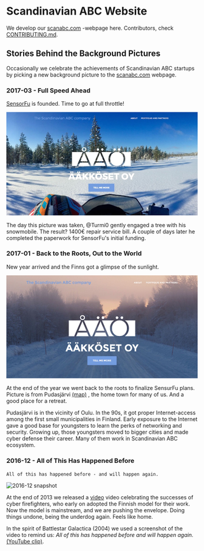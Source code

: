 # Scandinavian ABC Website

We develop our [scanabc.com](http://www.scanabc.com) -webpage here.
Contributors, check [CONTRIBUTING.md](CONTRIBUTING.md).

## Stories Behind the Background Pictures

Occasionally we celebrate the achievements of Scandinavian ABC
startups by picking a new background picture to the
[scanabc.com](http://www.scanabc.com) webpage.

### 2017-03 - Full Speed Ahead

[SensorFu](http://www.sensorfu.com/) is founded. Time to go at full throttle!

![2017-03 snapshot](web-snapshots/2017-03-snapshot.jpg)

The day this picture was taken, @Turmi0 gently engaged a tree
with his snowmobile. The result? 1400€ repair service bill.
A couple of days later he completed the paperwork for
SensorFu's initial funding.

### 2017-01 - Back to the Roots, Out to the World

New year arrived and the Finns got a glimpse of the sunlight.

![2017-01 snapshot](web-snapshots/2017-01-snapshot.jpg)

At the end of the year we went back to the roots to finalize
SensurFu plans. Picture is from Pudasjärvi [(map)](https://goo.gl/maps/7EAAAYZgcTp)
, the home town for many of us. And a good place for a retreat.

Pudasjärvi is in the vicinity of Oulu. In the 90s, it got proper
Internet-access among the first small municipalities in Finland.
Early exposure to the Internet gave a good base for youngsters
to learn the perks of networking and security. Growing up, those
youngsters moved to bigger cities and made cyber defense their
career. Many of them work in Scandinavian ABC ecosystem.

### 2016-12 - All of This Has Happened Before

```All of this has happened before - and will happen again.```

![2016-12 snapshot](web-snapshots/2016-12-snapshot.jpg)

At the end of 2013 we released a [video](https://www.youtube.com/watch?v=kWg3BXjtJAo
) video celebrating the successes of cyber firefighters, who early
on adopted the Finnish model for their work.
Now the model is mainstream, and we are pushing the
envelope. Doing things undone, being the underdog again. Feels like home.

In the spirit of Battlestar Galactica (2004) we
used a screenshot of the video to remind us: *All of this has
happened before and will happen again.* [(YouTube clip)](https://youtu.be/6bOy3RNyWME).
